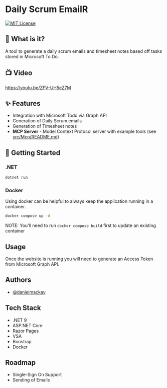 # Daily Scrum EmailR

[![MIT License](https://img.shields.io/badge/License-MIT-green.svg)](https://choosealicense.com/licenses/mit/)

## 🤔 What is it?

A tool to generate a daily scrum emails and timesheet notes based off tasks stored in Microsoft To Do.

## 📺 Video

https://youtu.be/ZFV-UH5eZ7M

## ✨ Features

- Integration with Microsoft Todo via Graph API
- Generation of Daily Scrum emails
- Generation of Timesheet notes
- **MCP Server** - Model Context Protocol server with example tools (see [src/Mcp/README.md](src/Mcp/README.md))

## 🎉 Getting Started

### .NET

```bash
dotnet run
```

### Docker

Using docker can be helpful to always keep the application running in a container.

```bash
docker compose up -d
```

NOTE: You'll need to run `docker compose build` first to update an existing container

## Usage

Once the website is running you will need to generate an Access Token from Microsoft Graph API.

## Authors

- [@danielmackay](https://www.github.com/danielmackay)

## Tech Stack

- .NET 9
- ASP.NET Core
- Razor Pages
- VSA
- Boostrap
- Docker

[//]: # (## Screenshots)
[//]: # ()
[//]: # (TBC)

## Roadmap

- Single-Sign On Support
- Sending of Emails
